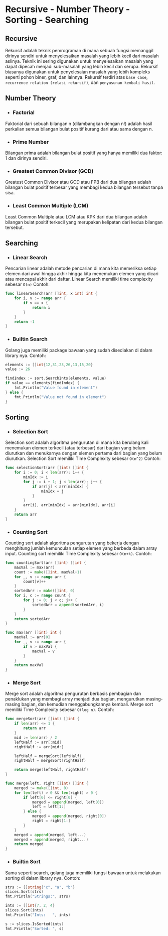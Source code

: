 # Recursive - Number Theory - Sorting - Searching

## Recursive
Rekursif adalah teknik pemrograman di mana sebuah fungsi memanggil dirinya sendiri untuk menyelesaikan masalah yang lebih kecil dari masalah aslinya. Teknik ini sering digunakan untuk menyelesaikan masalah yang dapat dipecah menjadi sub-masalah yang lebih kecil dan serupa. Rekursif biasanya digunakan untuk penyelesaian masalah yang lebih kompleks seperti pohon biner, graf, dan lainnya. Rekursif terdiri atas `base case`, `recurrence relation (relasi rekursif)`, dan `penyusunan kembali hasil`.

## Number Theory

- ### Factorial
Faktorial dari sebuah bilangan n (dilambangkan dengan n!) adalah hasil perkalian semua bilangan bulat positif kurang dari atau sama dengan n.
- ### Prime Number
Bilangan prima adalah bilangan bulat positif yang hanya memiliki dua faktor: 1 dan dirinya sendiri.
- ### Greatest Common Divisor (GCD)
Greatest Common Divisor atau GCD atau FPB dari dua bilangan adalah bilangan bulat positif terbesar yang membagi kedua bilangan tersebut tanpa sisa.
- ### Least Common Multiple (LCM)
Least Common Multiple atau LCM atau KPK dari dua bilangan adalah bilangan bulat positif terkecil yang merupakan kelipatan dari kedua bilangan tersebut.

## Searching

- ### Linear Search
Pencarian linear adalah metode pencarian di mana kita memeriksa setiap elemen dari awal hingga akhir hingga kita menemukan elemen yang dicari atau mencapai akhir dari daftar. Linear Search memiliki time complexity sebesar `O(n)`
Contoh: 
```go
func linearSearch(arr []int, x int) int {
    for i, v := range arr {
        if v == x {
            return i
        }
    }
    return -1
}
```
- ### Builtin Search
Golang juga memiliki package bawaan yang sudah disediakan di dalam library nya.
Contoh:
```go
elements := []int{12,31,23,26,13,15,20}
value := 26

findIndex := sort.SearchInts(elements, value)
if value == elements[findIndex] {
    fmt.Println("Value found in element")
} else {
    fmt.Println("Value not found in element")
}
```
## Sorting

- ### Selection Sort
Selection sort adalah algoritma pengurutan di mana kita berulang kali menemukan elemen terkecil (atau terbesar) dari bagian yang belum diurutkan dan menukarnya dengan elemen pertama dari bagian yang belum diurutkan. Selection Sort memiliki Time Complexity sebesar `O(n^2)`
Contoh: 
```go
func selectionSort(arr []int) []int {
    for i := 0; i < len(arr); i++ {
        minIdx := i
        for j := i + 1; j < len(arr); j++ {
            if arr[j] < arr[minIdx] {
                minIdx = j
            }
        }
        arr[i], arr[minIdx] = arr[minIdx], arr[i]
    }
    return arr
}
```
- ### Counting Sort
Counting sort adalah algoritma pengurutan yang bekerja dengan menghitung jumlah kemunculan setiap elemen yang berbeda dalam array input. Counting sort memiliki Time Complexity sebesar `O(n+k)`.
Contoh:
```go
func countingSort(arr []int) []int {
    maxVal := max(arr)
    count := make([]int, maxVal+1)
    for _, v := range arr {
        count[v]++
    }
    sortedArr := make([]int, 0)
    for i, c := range count {
        for j := 0; j < c; j++ {
            sortedArr = append(sortedArr, i)
        }
    }
    return sortedArr
}

func max(arr []int) int {
    maxVal := arr[0]
    for _, v := range arr {
        if v > maxVal {
            maxVal = v
        }
    }
    return maxVal
}
```
- ### Merge Sort
Merge sort adalah algoritma pengurutan berbasis pembagian dan penaklukan yang membagi array menjadi dua bagian, mengurutkan masing-masing bagian, dan kemudian menggabungkannya kembali. Merge sort memiliki Time Complexity sebesar `O(log n)`.
Contoh:
```go
func mergeSort(arr []int) []int {
    if len(arr) <= 1 {
        return arr
    }
    mid := len(arr) / 2
    leftHalf := arr[:mid]
    rightHalf := arr[mid:]

    leftHalf = mergeSort(leftHalf)
    rightHalf = mergeSort(rightHalf)

    return merge(leftHalf, rightHalf)
}

func merge(left, right []int) []int {
    merged := make([]int, 0)
    for len(left) > 0 && len(right) > 0 {
        if left[0] <= right[0] {
            merged = append(merged, left[0])
            left = left[1:]
        } else {
            merged = append(merged, right[0])
            right = right[1:]
        }
    }
    merged = append(merged, left...)
    merged = append(merged, right...)
    return merged
}
```
- ### Builtin Sort
Sama seperti search, golang juga memiliki fungsi bawaan untuk melakukan sorting di dalam library nya.
Contoh:
```go
strs := []string{"c", "a", "b"}
slices.Sort(strs)
fmt.Println("Strings:", strs)

ints := []int{7, 2, 4}
slices.Sort(ints)
fmt.Println("Ints:   ", ints)

s := slices.IsSorted(ints)
fmt.Println("Sorted: ", s)
```

